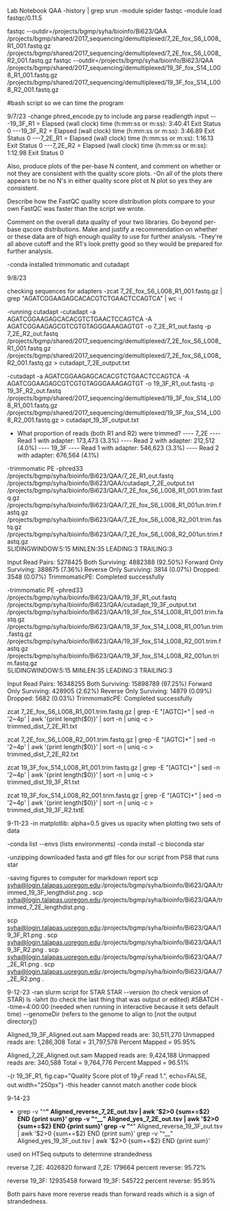 Lab Notebook QAA
-history | grep srun
-module spider fastqc
-module load fastqc/0.11.5

fastqc --outdir=/projects/bgmp/syha/bioinfo/Bi623/QAA /projects/bgmp/shared/2017_sequencing/demultiplexed/7_2E_fox_S6_L008_R1_001.fastq.gz /projects/bgmp/shared/2017_sequencing/demultiplexed/7_2E_fox_S6_L008_R2_001.fastq.gz 
fastqc --outdir=/projects/bgmp/syha/bioinfo/Bi623/QAA /projects/bgmp/shared/2017_sequencing/demultiplexed/19_3F_fox_S14_L008_R1_001.fastq.gz /projects/bgmp/shared/2017_sequencing/demultiplexed/19_3F_fox_S14_L008_R2_001.fastq.gz

#bash script so we can time the program

9/7/23
-change phred_encode.py to include arg parse readlength input
---19_3F_R1 = Elapsed (wall clock) time (h:mm:ss or m:ss): 3:40.41
Exit Status 0
---19_3F_R2 = Elapsed (wall clock) time (h:mm:ss or m:ss): 3:46.89
Exit Status 0
---7_2E_R1 = Elapsed (wall clock) time (h:mm:ss or m:ss): 1:16.13
Exit Status 0
---7_2E_R2 = Elapsed (wall clock) time (h:mm:ss or m:ss): 1:12.98
Exit Status 0

Also, produce plots of the per-base N content, and comment on whether or not they are consistent with the quality score plots.
-On all of the plots there appears to be no N's in either quality score plot ot N plot so yes they are consistent. 

Describe how the FastQC quality score distribution plots compare to your own
FastQC was faster than the script we wrote.

Comment on the overall data quality of your two libraries. Go beyond per-base qscore distributions. Make and justify a recommendation on whether or these data are of high enough quality to use for further analysis.
-They're all above cutoff and the R1's look pretty good so they would be prepared for further analysis. 

-conda installed trimmomatic and cutadapt

9/8/23

checking sequences for adapters
-zcat 7_2E_fox_S6_L008_R1_001.fastq.gz | grep "AGATCGGAAGAGCACACGTCTGAACTCCAGTCA" | wc -l

-running cutadapt
-cutadapt -a AGATCGGAAGAGCACACGTCTGAACTCCAGTCA -A AGATCGGAAGAGCGTCGTGTAGGGAAAGAGTGT -o 7_2E_R1_out.fastq -p 7_2E_R2_out.fastq /projects/bgmp/shared/2017_sequencing/demultiplexed/7_2E_fox_S6_L008_R1_001.fastq.gz /projects/bgmp/shared/2017_sequencing/demultiplexed/7_2E_fox_S6_L008_R2_001.fastq.gz > cutadapt_7_2E_output.txt

-cutadapt -a AGATCGGAAGAGCACACGTCTGAACTCCAGTCA -A AGATCGGAAGAGCGTCGTGTAGGGAAAGAGTGT -o 19_3F_R1_out.fastq -p 19_3F_R2_out.fastq /projects/bgmp/shared/2017_sequencing/demultiplexed/19_3F_fox_S14_L008_R1_001.fastq.gz /projects/bgmp/shared/2017_sequencing/demultiplexed/19_3F_fox_S14_L008_R2_001.fastq.gz > cutadapt_19_3F_output.txt

- What proportion of reads (both R1 and R2) were trimmed?
----  7_2E
----  Read 1 with adapter:                 173,473 (3.3%)
----  Read 2 with adapter:                 212,512 (4.0%)
----  19_3F
----  Read 1 with adapter:                 546,623 (3.3%)
----  Read 2 with adapter:                 676,564 (4.1%)


-trimmomatic PE -phred33 /projects/bgmp/syha/bioinfo/Bi623/QAA/7_2E_R1_out.fastq /projects/bgmp/syha/bioinfo/Bi623/QAA/cutadapt_7_2E_output.txt \
                /projects/bgmp/syha/bioinfo/Bi623/QAA/7_2E_fox_S6_L008_R1_001.trim.fastq.gz /projects/bgmp/syha/bioinfo/Bi623/QAA/7_2E_fox_S6_L008_R1_001un.trim.fastq.gz \
                /projects/bgmp/syha/bioinfo/Bi623/QAA/7_2E_fox_S6_L008_R2_001.trim.fastq.gz /projects/bgmp/syha/bioinfo/Bi623/QAA/7_2E_fox_S6_L008_R2_001un.trim.fastq.gz \
                SLIDINGWINDOW:5:15 MINLEN:35 LEADING:3 TRAILING:3

Input Read Pairs: 5278425 Both Surviving: 4882388 (92.50%) Forward Only Surviving: 388675 (7.36%) Reverse Only Surviving: 3814 (0.07%) Dropped: 3548 (0.07%)
TrimmomaticPE: Completed successfully

-trimmomatic PE -phred33 /projects/bgmp/syha/bioinfo/Bi623/QAA/19_3F_R1_out.fastq /projects/bgmp/syha/bioinfo/Bi623/QAA/cutadapt_19_3F_output.txt \
                /projects/bgmp/syha/bioinfo/Bi623/QAA/19_3F_fox_S14_L008_R1_001.trim.fastq.gz /projects/bgmp/syha/bioinfo/Bi623/QAA/19_3F_fox_S14_L008_R1_001un.trim.fastq.gz \
                /projects/bgmp/syha/bioinfo/Bi623/QAA/19_3F_fox_S14_L008_R2_001.trim.fastq.gz /projects/bgmp/syha/bioinfo/Bi623/QAA/19_3F_fox_S14_L008_R2_001un.trim.fastq.gz \
                SLIDINGWINDOW:5:15 MINLEN:35 LEADING:3 TRAILING:3

Input Read Pairs: 16348255 Both Surviving: 15898789 (97.25%) Forward Only Surviving: 428905 (2.62%) Reverse Only Surviving: 14879 (0.09%) Dropped: 5682 (0.03%)
TrimmomaticPE: Completed successfully

zcat 7_2E_fox_S6_L008_R1_001.trim.fastq.gz | grep -E "[AGTC]+" | sed -n '2~4p' | awk '{print length($0)}' | sort -n | uniq -c > trimmed_dist_7_2E_R1.txt

zcat 7_2E_fox_S6_L008_R2_001.trim.fastq.gz | grep -E "[AGTC]+" | sed -n '2~4p' | awk '{print length($0)}' | sort -n | uniq -c > trimmed_dist_7_2E_R2.txt

zcat 19_3F_fox_S14_L008_R1_001.trim.fastq.gz | grep -E "[AGTC]+" | sed -n '2~4p' | awk '{print length($0)}' | sort -n | uniq -c > trimmed_dist_19_3F_R1.txt

zcat 19_3F_fox_S14_L008_R2_001.trim.fastq.gz | grep -E "[AGTC]+" | sed -n '2~4p' | awk '{print length($0)}' | sort -n | uniq -c > trimmed_dist_19_3F_R2.txtE


9-11-23
-in matplotlib: alpha=0.5 gives us opacity when plotting two sets of data   

-conda list --envs (lists environments)
-conda install -c bioconda star

-unzipping downloaded fasta and gtf files for our script from PS8 that runs star

-saving figures to computer for markdown report
scp syha@login.talapas.uoregon.edu:/projects/bgmp/syha/bioinfo/Bi623/QAA/trimmed_19_3F_lengthdist.png .
scp syha@login.talapas.uoregon.edu:/projects/bgmp/syha/bioinfo/Bi623/QAA/trimmed_7_2E_lengthdist.png .

scp syha@login.talapas.uoregon.edu:/projects/bgmp/syha/bioinfo/Bi623/QAA/19_3F_R1.png .
scp syha@login.talapas.uoregon.edu:/projects/bgmp/syha/bioinfo/Bi623/QAA/19_3F_R2.png .
scp syha@login.talapas.uoregon.edu:/projects/bgmp/syha/bioinfo/Bi623/QAA/7_2E_R1.png .
scp syha@login.talapas.uoregon.edu:/projects/bgmp/syha/bioinfo/Bi623/QAA/7_2E_R2.png .

9-12-23
-ran slurm script for STAR
STAR --version (to check version of STAR)
ls -lahrt (to check the last thing that was output or edited)
#SBATCH --time=4:00:00 (needed when running in interactive because it sets default time)
--genomeDir (refers to the genome to align to [not the output directory])

Aligned_19_3F_Aligned.out.sam
Mapped reads are: 30,511,270
Unmapped reads are: 1,286,308
Total = 31,797,578
Percent Mapped = 95.95%

Aligned_7_2E_Aligned.out.sam
Mapped reads are: 9,424,188
Unmapped reads are: 340,588
Total = 9,764,776
Percent Mapped = 96.51%

-{r 19_3F_R1, fig.cap="Quality Score plot of $19_3F$ read 1.", echo=FALSE, out.width="250px"} 
    -this header cannot match another code block

9-14-23
- grep -v "^__" Aligned_reverse_7_2E_out.tsv | awk '$2>0 {sum+=$2} END {print sum}'
grep -v "^__" Aligned_yes_7_2E_out.tsv | awk '$2>0 {sum+=$2} END {print sum}'
grep -v "^__" Aligned_reverse_19_3F_out.tsv | awk '$2>0 {sum+=$2} END {print sum}'
grep -v "^__" Aligned_yes_19_3F_out.tsv | awk '$2>0 {sum+=$2} END {print sum}'

used on HTSeq outputs to determine strandedness

reverse 7_2E: 4026820
forward 7_2E: 179664
percent reverse: 95.72%

reverse 19_3F: 12935458
forward 19_3F: 545722
percent reverse: 95.95%

Both pairs have more reverse reads than forward reads which is a sign of strandedness. 